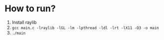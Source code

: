 # How to run?
1. Install raylib
2. `gcc main.c -lraylib -lGL -lm -lpthread -ldl -lrt -lX11 -O3 -o main`
3. `./main`
